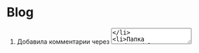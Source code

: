 # Blog

1) Добавила комментарии через <textarea/>
2) Папка 'node_modules' не игнорируется .gitignore